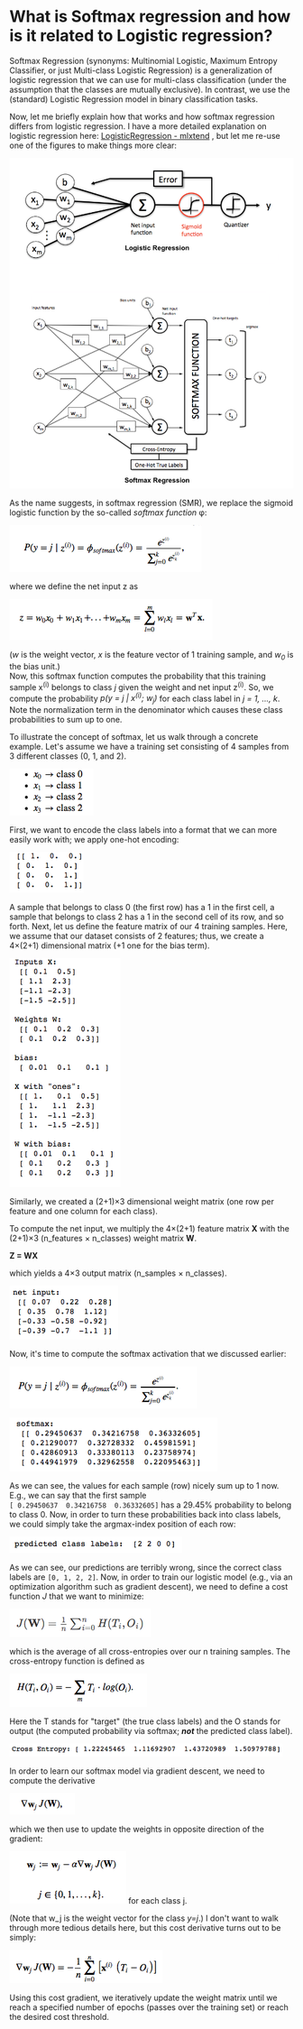 # What is Softmax regression and how is it related to Logistic regression?

Softmax Regression (synonyms: Multinomial Logistic, Maximum Entropy Classifier, or just Multi-class Logistic Regression) is a generalization of logistic regression that we can use for multi-class classification (under the assumption that the classes are mutually exclusive). In contrast, we use the (standard) Logistic Regression model in binary classification tasks.

Now, let me briefly explain how that works and how softmax regression differs from logistic regression. I have a more detailed explanation on logistic regression here: [LogisticRegression - mlxtend](http://rasbt.github.io/mlxtend/user_guide/classifier/LogisticRegression/) , but let me re-use one of the figures to make things more clear:

![](./softmax_regression/logistic_regression_schematic.png)

As the name suggests, in softmax regression (SMR), we replace the sigmoid logistic function by the so-called *softmax function* &phi;:

![](./softmax_regression/1.png)

where we define the net input z as

![](./softmax_regression/2.png)

(*w* is the weight vector, *x* is the feature vector of 1 training sample, and *w<sub>0</sub>* is the bias unit.)  
Now, this softmax function computes the probability that this training sample x<sup>(i)</sup> belongs to class *j* given the weight and net input z<sup>(i)</sup>. So, we compute the probability *p(y = j | x<sup>(i)</sup>; w<sub>j</sub>)* for each class label in  *j = 1, ..., k*. Note the normalization term in the denominator which causes these class probabilities to sum up to one.

To illustrate the concept of softmax, let us walk through a concrete example. Let's assume we have a training set consisting of 4 samples from 3 different classes (0, 1, and 2).

![](./softmax_regression/3.png)

First, we want to encode the class labels into a format that we can more easily work with; we apply one-hot encoding:

![](./softmax_regression/4.png)

A sample that belongs to class 0 (the first row) has a 1 in the first cell, a sample that belongs to class 2 has a 1 in the second cell of its row, and so forth.
Next, let us define the feature matrix of our 4 training samples. Here, we assume that our dataset consists of 2 features; thus, we create a 4&times;(2+1) dimensional matrix (+1 one for the bias term).

![](./softmax_regression/5.png)

Similarly, we created a (2+1)&times;3 dimensional weight matrix (one row per feature and one column for each class).


To compute the net input, we multiply the 4&times;(2+1) feature matrix **X** with the (2+1)&times;3 (n_features &times; n_classes) weight matrix **W**.  

**Z = WX**

which yields a 4&times;3 output matrix (n_samples &times; n_classes).

![](./softmax_regression/6.png)

Now, it's time to compute the softmax activation that we discussed earlier:

![](./softmax_regression/7.png)

![](./softmax_regression/8.png)

As we can see, the values for each sample (row) nicely sum up to 1 now. E.g., we can say that the first sample   
`[ 0.29450637  0.34216758  0.36332605]` has a 29.45% probability to belong to class 0.
Now, in order to turn these probabilities back into class labels, we could simply take the argmax-index position of each row:

![](./softmax_regression/9.png)

As we can see, our predictions are terribly wrong, since the correct class labels are `[0, 1, 2, 2]`. Now, in order to train our logistic model (e.g., via an optimization algorithm such as gradient descent), we need to define a cost function *J* that we want to minimize:

![](./softmax_regression/10.png)

which is the average of all cross-entropies over our n training samples. The cross-entropy  function is defined as

![](./softmax_regression/11.png)


Here the T stands for "target" (the true class labels) and the O stands for output (the computed probability via softmax; ***not*** the predicted class label).


![](./softmax_regression/12.png)

In order to learn our softmax model via gradient descent, we need to compute the derivative

![](./softmax_regression/13.png)

which we then use to update the weights in opposite direction of the gradient:

![](./softmax_regression/14.png) for each class j.

(Note that w_j is the weight vector for the class *y=j*.)
I don't want to walk through more tedious details here, but this cost derivative turns out to be simply:

![](./softmax_regression/15.png)

Using this cost gradient, we iteratively update the weight matrix until we reach a specified number of epochs (passes over the training set) or reach the desired cost threshold.
